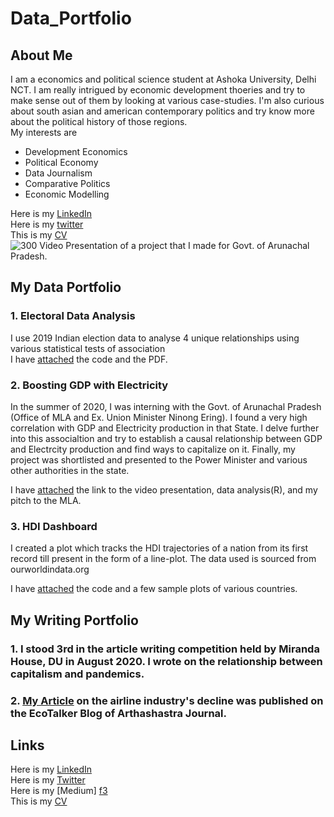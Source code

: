 # Data_Portfolio

## About Me
I am a economics and political science student at Ashoka University, Delhi NCT. I am really intrigued by economic development thoeries and try to make sense out of them by looking at various case-studies. I'm also curious about south asian and american contemporary politics and try know more about the political history of those regions. <br />
My interests are 
- Development Economics
- Political Economy
- Data Journalism
- Comparative Politics
- Economic Modelling




Here is my [LinkedIn][f1] <br />
Here is my [twitter][f2]   <br />
This is my [CV](https://drive.google.com/file/d/17Q0Icn2PGEAazRZTe9L0rWzIRwTcvM0f/view?usp=sharing) <br />
![300](https://www.youtube.com/watch?v=-vsqB16p-Jo) Video Presentation of a project that I made for Govt. of Arunachal Pradesh.  <br />

## My Data Portfolio
### 1. Electoral Data Analysis
I use 2019 Indian election data to analyse 4 unique relationships using various statistical tests of association  <br />
I have [attached](https://drive.google.com/drive/folders/1AeHu7uYzKqDKcEwwY3LiGKzd_68rxpWP?usp=sharing) the code and the PDF.
### 2. Boosting GDP with Electricity
In the summer of 2020, I was interning with the Govt. of Arunachal Pradesh (Office of MLA and Ex. Union Minister Ninong Ering). I found a very high correlation with GDP and Electricity production in that State. I delve further into this associaltion and try to establish a causal relationship between GDP and Electrcity production and find ways to capitalize on it. Finally, my project was shortlisted and presented to the Power Minister and various other authorities in the state.

I have [attached](https://drive.google.com/drive/folders/1lDzN8FNAKdYPwyI_Zvb9jToX0kC63E7G?usp=sharing) the link to the video presentation, data analysis(R), and my pitch to the MLA. 

### 3. HDI Dashboard
I created a plot which tracks the HDI trajectories of a nation from its first record till present in the form of a line-plot. The data used is sourced from ourworldindata.org

I have [attached](https://drive.google.com/drive/folders/1Y57WOsFXxB-gBIN4Q57eYH5Q-HVHnvII?usp=sharing) the code and a few sample plots of various countries.

## My Writing Portfolio
### 1. I stood 3rd in the article writing competition held by Miranda House, DU in August 2020. I wrote on the relationship between capitalism and pandemics.
### 2. [My Article](https://ecotalker.wordpress.com/2020/04/19/the-fall-of-airlines-not-literally/) on the airline industry's decline was published on the EcoTalker Blog of Arthashastra Journal. 





## Links

Here is my [LinkedIn][f1] <br />
Here is my [Twitter][f2]   <br />
Here is my [Medium] [f3] <br />
This is my [CV](https://drive.google.com/file/d/17Q0Icn2PGEAazRZTe9L0rWzIRwTcvM0f/view?usp=sharing) <br />




















[f1]: https://www.linkedin.com/in/akshar-katariya-15a63b17a/
[f2]: https://twitter.com/AksharKatariya
[f3]: https://medium.com/@Akshar.Katariya
